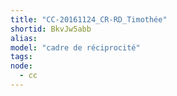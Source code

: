 ```yaml
---
title: "CC-20161124_CR-RD_Timothée"
shortid: BkvJw5abb
alias:
model: "cadre de réciprocité"
tags:
node: 
  - cc
---
```

